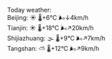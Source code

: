 Today weather:  
Beijing: ☀️   🌡️+6°C 🌬️↓4km/h  
Tianjin: ☀️   🌡️+18°C 🌬️↗20km/h  
Shijiazhuang: 🌫  🌡️+9°C 🌬️↗7km/h  
Tangshan: ⛅️  🌡️+12°C 🌬️↗9km/h  

